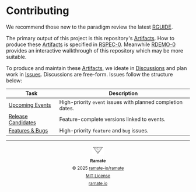 # Contributing
We recommend those new to the paradigm review the latest [RGUIDE](./rguide/rera-000-000-000-dulan/rguide-000-000-000/README.md).

The primary output of this project is this repository's [Artifacts](./rglo/rera-000-000-000-dulan/rglo-000-000-000-artifact/README.md). How to produce these [Artifacts](./rglo/rera-000-000-000-dulan/rglo-000-000-000-artifact/README.md) is specified in [RSPEC-0](./rspec/rera-000-000-000-dulan/rspec-000-000-000/README.md). Meanwhile [RDEMO-0](./rdemo/rera-000-000-000-dulan/rdemo-000-000-000/README.md) provides an interactive walkthrough of this repository which may be more suitable.

To produce and maintain these [Artifacts](./rglo/rera-000-000-000-dulan/rglo-000-000-000-artifact/README.md), we ideate in [Discussions](https://github.com/ramate-io/oac/discussions) and plan work in [Issues](https://github.com/ramate-io/oac/issues). Discussions are free-form. Issues follow the structure below:

| Task | Description |
|------|-------------|
| [Upcoming Events](https://github.com/ramate-io/oac/issues?q=is%3Aissue%20state%3Aopen%20label%3Apriority%3Ahigh%2Cpriority%3Amedium%20label%3Aevent) | High-priority `event` issues with planned completion dates. |
| [Release Candidates](https://github.com/ramate-io/oac/issues?q=is%3Aissue%20state%3Aopen%20label%3Arelease-candidate) | Feature-complete versions linked to events. |
| [Features & Bugs](https://github.com/ramate-io/oac/issues?q=is%3Aissue%20state%3Aopen%20label%3Afeature%2Cbug%20label%3Apriority%3Aurgent%2Cpriority%3Ahigh) | High-priority `feature` and `bug` issues. |

<!--OAC FOOTER: DO NOT REMOVE THIS LINE-->
---

<div align="center">
  <a href="https://github.com/ramate-io/oac">
    <picture>
      <source srcset="/assets/ramate-inverted-transparent.png" media="(prefers-color-scheme: dark)">
      <img height="24" src="/assets/ramate-transparent.png" alt="OAC"/>
    </picture>
  </a>
  <br/>
  <sub>
    <b>Ramate</b>
    <br/>
    &copy; 2025 <a href="https://github.com/ramate-io/ramate">ramate-io/ramate</a>
    <br/>
    <a href="https://github.com/ramate-io/ramate/blob/main/LICENSE">MIT License</a>
    <br/>
    <a href="https://www.ramate.io">ramate.io</a>
  </sub>
</div>
